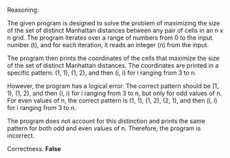 Reasoning:

The given program is designed to solve the problem of maximizing the size of the set of distinct Manhattan distances between any pair of cells in an n x n grid. The program iterates over a range of numbers from 0 to the input number (t), and for each iteration, it reads an integer (n) from the input.

The program then prints the coordinates of the cells that maximize the size of the set of distinct Manhattan distances. The coordinates are printed in a specific pattern: (1, 1), (1, 2), and then (i, i) for i ranging from 3 to n.

However, the program has a logical error. The correct pattern should be (1, 1), (1, 2), and then (i, i) for i ranging from 3 to n, but only for odd values of n. For even values of n, the correct pattern is (1, 1), (1, 2), (2, 1), and then (i, i) for i ranging from 3 to n.

The program does not account for this distinction and prints the same pattern for both odd and even values of n. Therefore, the program is incorrect.

Correctness: **False**